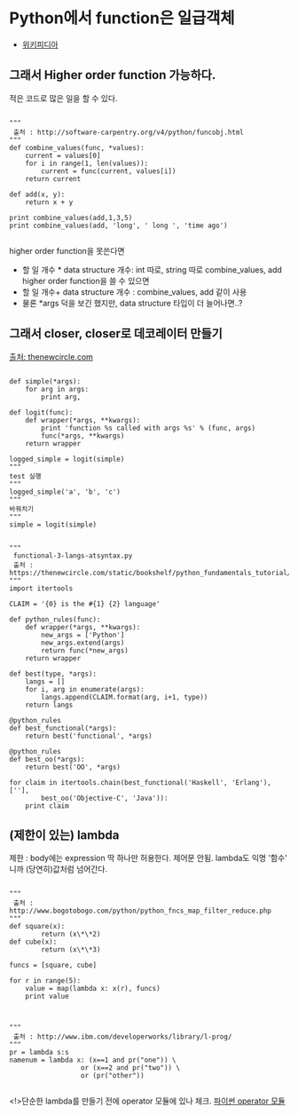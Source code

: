 # Python에서 function은 일급객체
 - [위키피디아](http://en.wikipedia.org/wiki/First-class_function#Language_support "표 제공")

## 그래서 Higher order function 가능하다.
 적은 코드로 많은 일을 할 수 있다.
 <pre><code>
"""
 출처 : http://software-carpentry.org/v4/python/funcobj.html
"""
def combine_values(func, *values):
    current = values[0]
    for i in range(1, len(values)):
        current = func(current, values[i])
    return current

def add(x, y):
    return x + y

print combine_values(add,1,3,5)
print combine_values(add, 'long', ' long ', 'time ago')
 </code></pre>
 higher order function을 못쓴다면
  - 할 일 개수 * data structure 개수: int 따로, string 따로 combine_values, add
 higher order function을 쓸 수 있으면
  - 할 일 개수+ data structure 개수 : combine_values, add 같이 사용
  - 물론 *args 덕을 보긴 했지만, data structure 타입이 더 늘어나면..?

## 그래서 closer, closer로 데코레이터 만들기
 [출처: thenewcircle.com](https://thenewcircle.com/static/bookshelf/python_fundamentals_tutorial/functional_programming.html)
 <pre><code>
def simple(*args):
    for arg in args:
        print arg,

def logit(func):
    def wrapper(*args, **kwargs):
        print 'function %s called with args %s' % (func, args)
        func(*args, **kwargs)
    return wrapper

logged_simple = logit(simple)
"""
test 실행
"""
logged_simple('a', 'b', 'c')
"""
바꿔치기
"""
simple = logit(simple)
</code></pre>

<pre><code>
"""
 functional-3-langs-atsyntax.py
 출처 : https://thenewcircle.com/static/bookshelf/python_fundamentals_tutorial/functional_programming.html
"""
import itertools

CLAIM = '{0} is the #{1} {2} language'

def python_rules(func):
    def wrapper(*args, **kwargs):
        new_args = ['Python']
        new_args.extend(args)
        return func(*new_args)
    return wrapper

def best(type, *args):
    langs = []
    for i, arg in enumerate(args):
        langs.append(CLAIM.format(arg, i+1, type))
    return langs

@python_rules
def best_functional(*args):
    return best('functional', *args)

@python_rules
def best_oo(*args):
    return best('OO', *args)

for claim in itertools.chain(best_functional('Haskell', 'Erlang'), [''],
        best_oo('Objective-C', 'Java')):
    print claim
</code></pre>


## (제한이 있는) lambda
 제한 : body에는 expression 딱 하나만 허용한다. 제어문 안됨.
 lambda도 익명 '함수' 니까 (당연히)값처럼 넘어간다.
 <pre><code>
"""
 출처 : http://www.bogotobogo.com/python/python_fncs_map_filter_reduce.php
"""
def square(x):
        return (x\*\*2)
def cube(x):
        return (x\*\*3)

funcs = [square, cube]

for r in range(5):
    value = map(lambda x: x(r), funcs)
    print value
 </code></pre>

 <pre><code>
"""
 출처 : http://www.ibm.com/developerworks/library/l-prog/
"""
pr = lambda s:s
namenum = lambda x: (x==1 and pr("one")) \
                  or (x==2 and pr("two")) \
                  or (pr("other"))
 </code></pre>
 <!>단순한 lambda를 만들기 전에 operator 모듈에 있나 체크.
 [파이썬 operator 모듈](https://docs.python.org/2/library/operator.html#module-operator)
